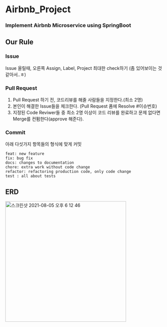 # Airbnb_Project
### Implement Airbnb Microservice using SpringBoot

## Our Rule
### Issue
Issue 올릴때, 오른쪽 Assign, Label, Project 최대한 check하기 (좀 있어보이는 것 같아서..ㅎ)

### Pull Request
1. Pull Request 하기 전, 코드리뷰를 해줄 사람들을 지정한다.(최소 2명)
2. 본인이 해결한 Issue들을 체크한다. (Pull Request 폼에 Resolve #이슈번호)
3. 지정된 Code Reviwer들 중 최소 2명 이상이 코드 리뷰를 완료하고 문제 없다면 Merge를 컨펌한다(approve 해준다).

### Commit
아래 다섯가지 항목들의 형식에 맞게 커밋
```
feat: new feature
fix: bug fix
docs: changes to documentation
chore: extra work without code change
refactor: refactoring production code, only code change
test : all about tests
```
   
## ERD 
<img width="378" alt="스크린샷 2021-08-05 오후 6 12 46" src="https://user-images.githubusercontent.com/52744390/128324780-4cb0a19f-4ae8-40de-b27b-c892be44fe47.png">
